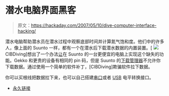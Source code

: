 # 潜水电脑界面黑客

> 原文：<https://hackaday.com/2007/05/10/dive-computer-interface-hacking/>

潜水电脑帮助潜水员在潜水过程中观察底部时间并计算氮气饱和度。他们中的许多人，像上面的 Suunto 一样，都有一个在潜水后下载潜水数据的内置装置。[ ![](img/a51aa6ed91c4d5e4d0c08b9fbdce76a8.png) CIBDiving]想出了一个办法[让](http://scubaboard.com/showthread.php?t=133089&highlight=gekko+download)在 Suunto 的一台更便宜的电脑上实现这个缺失的功能。Gekko 和更贵的设备有相同的 pin 码，但是 Suunto 的[下载管理器](http://www.suunto.com/suunto/main/article_1column.jsp?CONTENT%3C%3Ecnt_id=10134198673939767&FOLDER%3C%3Efolder_id=9852723697223448&PRODUCT%3C%3Eprd_id=845524442490400&bmUID=1112534073470)不允许你下载数据。通过使用一个简单的软件补丁，[CIBDiving]欺骗软件拉下数据。

你可以买根线把数据拉下来，也可以自己搭建[串口](http://homepage.hispeed.ch/scubadiver/english.html)或者 [USB](http://homepage.hispeed.ch/scubadiver/usb_e.html) 电平转换接口。

*   [永久链接](http://scubaboard.com/showthread.php?t=133089&highlight=gekko+download)